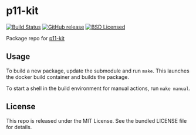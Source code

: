 p11-kit
==========

[![Build Status](https://img.shields.io/travis/com/amylum/p11-kit.svg)](https://travis-ci.com/amylum/p11-kit)
[![GitHub release](https://img.shields.io/github/release/amylum/p11-kit.svg)](https://github.com/amylum/p11-kit/releases)
[![BSD Licensed](http://img.shields.io/badge/license-BSD-green.svg)](https://tldrlegal.com/license/bsd-3-clause-license-(revised))

Package repo for [p11-kit](http://p11-glue.freedesktop.org)

## Usage

To build a new package, update the submodule and run `make`. This launches the docker build container and builds the package.

To start a shell in the build environment for manual actions, run `make manual`.

## License

This repo is released under the MIT License. See the bundled LICENSE file for details.

